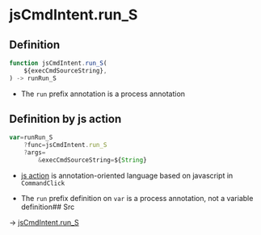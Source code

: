 # jsCmdIntent.run_S

## Definition

```js.js
function jsCmdIntent.run_S(
	${execCmdSourceString},
) -> runRun_S
```

- The `run` prefix annotation is a process annotation
## Definition by js action

```js.js
var=runRun_S
	?func=jsCmdIntent.run_S
	?args=
		&execCmdSourceString=${String}
```

- [js action](#) is annotation-oriented language based on javascript in `CommandClick`

- The `run` prefix definition on `var` is a process annotation, not a variable definition## Src

-> [jsCmdIntent.run_S](https://github.com/puutaro/CommandClick/blob/master/app/src/main/java/com/puutaro/commandclick/fragment_lib/terminal_fragment/js_interface/JsCmdIntent.kt#L18)


